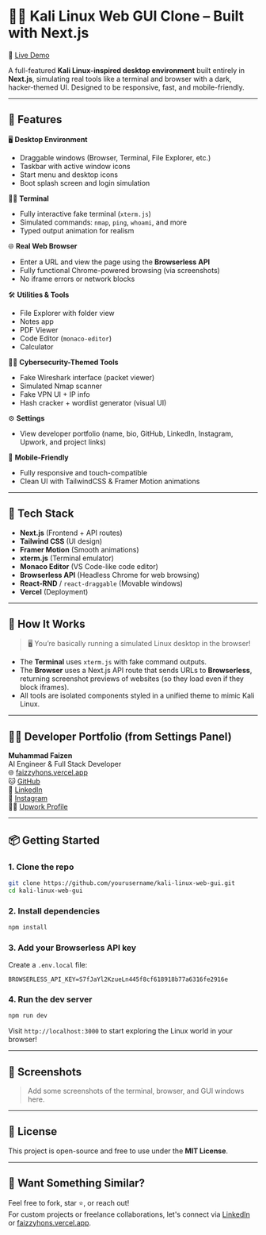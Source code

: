 
# 🐱‍💻 Kali Linux Web GUI Clone – Built with Next.js

🚀 [Live Demo](https://faizzyhons.vercel.app)

A full-featured **Kali Linux-inspired desktop environment** built entirely in **Next.js**, simulating real tools like a terminal and browser with a dark, hacker-themed UI. Designed to be responsive, fast, and mobile-friendly.

---

## 🎯 Features

🖥️ **Desktop Environment**
- Draggable windows (Browser, Terminal, File Explorer, etc.)
- Taskbar with active window icons
- Start menu and desktop icons
- Boot splash screen and login simulation

🧑‍💻 **Terminal**
- Fully interactive fake terminal (`xterm.js`)
- Simulated commands: `nmap`, `ping`, `whoami`, and more
- Typed output animation for realism

🌐 **Real Web Browser**
- Enter a URL and view the page using the **Browserless API**
- Fully functional Chrome-powered browsing (via screenshots)
- No iframe errors or network blocks

🛠️ **Utilities & Tools**
- File Explorer with folder view
- Notes app
- PDF Viewer
- Code Editor (`monaco-editor`)
- Calculator

🕵️‍♂️ **Cybersecurity-Themed Tools**
- Fake Wireshark interface (packet viewer)
- Simulated Nmap scanner
- Fake VPN UI + IP info
- Hash cracker + wordlist generator (visual UI)

⚙️ **Settings**
- View developer portfolio (name, bio, GitHub, LinkedIn, Instagram, Upwork, and project links)

📱 **Mobile-Friendly**
- Fully responsive and touch-compatible
- Clean UI with TailwindCSS & Framer Motion animations

---

## 🧪 Tech Stack

- **Next.js** (Frontend + API routes)
- **Tailwind CSS** (UI design)
- **Framer Motion** (Smooth animations)
- **xterm.js** (Terminal emulator)
- **Monaco Editor** (VS Code-like code editor)
- **Browserless API** (Headless Chrome for web browsing)
- **React-RND** / `react-draggable` (Movable windows)
- **Vercel** (Deployment)

---

## 🧠 How It Works

> 🖥️ You’re basically running a simulated Linux desktop in the browser!

- The **Terminal** uses `xterm.js` with fake command outputs.
- The **Browser** uses a Next.js API route that sends URLs to **Browserless**, returning screenshot previews of websites (so they load even if they block iframes).
- All tools are isolated components styled in a unified theme to mimic Kali Linux.

---

## 🧑‍🎓 Developer Portfolio (from Settings Panel)

**Muhammad Faizen**  
AI Engineer & Full Stack Developer  
🌐 [faizzyhons.vercel.app](https://faizzyhons.vercel.app)  
🐱 [GitHub](https://github.com/faizzyhon)  
💼 [LinkedIn](https://linkedin.com/in/faizzyhon)  
📸 [Instagram](https://instagram.com/faizzyhon)  
🧑‍💼 [Upwork Profile](https://www.upwork.com/freelancers/~faizanai)

---

## 📦 Getting Started

### 1. Clone the repo
```bash
git clone https://github.com/yourusername/kali-linux-web-gui.git
cd kali-linux-web-gui
```

### 2. Install dependencies
```bash
npm install
```

### 3. Add your Browserless API key
Create a `.env.local` file:

```
BROWSERLESS_API_KEY=S7fJaYl2KzueLn445f8cf618918b77a6316fe2916e
```

### 4. Run the dev server
```bash
npm run dev
```

Visit `http://localhost:3000` to start exploring the Linux world in your browser!

---

## 📸 Screenshots

> Add some screenshots of the terminal, browser, and GUI windows here.

---

## 📄 License

This project is open-source and free to use under the **MIT License**.

---

## 💬 Want Something Similar?

Feel free to fork, star ⭐️, or reach out!  
For custom projects or freelance collaborations, let's connect via [LinkedIn](https://linkedin.com/in/faizzyhon) or [faizzyhons.vercel.app](https://faizzyhons.vercel.app).
